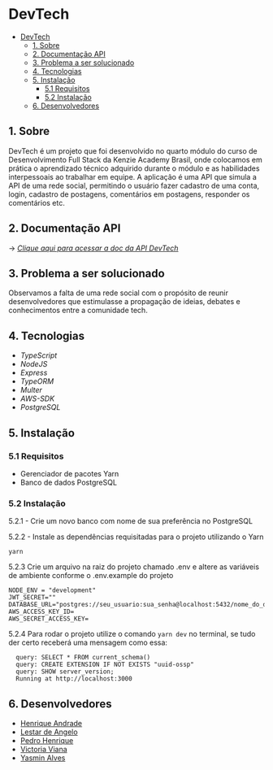 # DevTech

- [DevTech](#devtech)
  - [1. Sobre](#1-sobre)
  - [2. Documentação API](#2-documentação-api)
  - [3. Problema a ser solucionado](#3-problema-a-ser-solucionado)
  - [4. Tecnologias](#4-tecnologias)
  - [5. Instalação](#5-instalação)
    - [5.1 Requisitos](#51-requisitos)
    - [5.2 Instalação](#52-instalação)
  - [6. Desenvolvedores](#6-desenvolvedores)

<a name="sobre"></a>

## 1. Sobre

DevTech é um projeto que foi desenvolvido no quarto módulo do curso de Desenvolvimento Full Stack da Kenzie Academy Brasil, onde colocamos em prática o aprendizado técnico adquirido durante o módulo e as habilidades interpessoais ao trabalhar em equipe. A aplicação é uma API que simula a API de uma rede social, permitindo o usuário fazer cadastro de uma conta, login, cadastro de postagens, comentários em postagens, responder os comentários etc.

<a name="links"></a>

## 2. Documentação API

→ _[Clique aqui para acessar a doc da API DevTech]("https://yasminalves16.github.io/tech-dev-doc/#req_c9f149ba12e341648ebf24dda9a41f64")_

<a name="problema"></a>

## 3. Problema a ser solucionado

Observamos a falta de uma rede social com o propósito de reunir desenvolvedores que estimulasse a propagação de ideias, debates e conhecimentos entre a comunidade tech.

<a name="techs"></a>

## 4. Tecnologias

- _TypeScript_
- _NodeJS_
- _Express_
- _TypeORM_
- _Multer_
- _AWS-SDK_
- _PostgreSQL_

<a name="instalacao"></a>

## 5. Instalação

### 5.1 Requisitos

- Gerenciador de pacotes Yarn
- Banco de dados PostgreSQL

### 5.2 Instalação

5.2.1 - Crie um novo banco com nome de sua preferência no PostgreSQL

5.2.2 - Instale as dependências requisitadas para o projeto utilizando o Yarn

`yarn`

5.2.3 Crie um arquivo na raiz do projeto chamado .env e altere as variáveis de ambiente conforme o .env.example do projeto

```
NODE_ENV = "development"
JWT_SECRET=""
DATABASE_URL="postgres://seu_usuario:sua_senha@localhost:5432/nome_do_database"
AWS_ACCESS_KEY_ID=
AWS_SECRET_ACCESS_KEY=
```

5.2.4 Para rodar o projeto utilize o comando `yarn dev` no terminal, se tudo der certo receberá uma mensagem como essa:

      query: SELECT * FROM current_schema()
      query: CREATE EXTENSION IF NOT EXISTS "uuid-ossp"
      query: SHOW server_version;
      Running at http://localhost:3000

<a name="devs"></a>

## 6. Desenvolvedores

- <a name="henrique" href="https://www.linkedin.com/in/henriqueyujiandrade/" target="_blank">Henrique Andrade</a>
- <a name="lestar" href="https://www.linkedin.com/in/lestar-henriques-221922172/" target="_blank">Lestar de Angelo</a>
- <a name="pedro" href="https://www.linkedin.com/in/pedro-htbl/" target="_blank">Pedro Henrique</a>
- <a name="victoria" href="https://www.linkedin.com/in/victoriavianx/" target="_blank">Victoria Viana</a>
- <a name="yasmin" href="https://www.linkedin.com/in/devyasmin/" target="_blank">Yasmin Alves</a>
